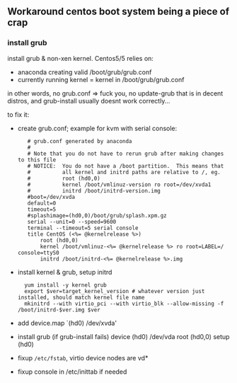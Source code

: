 ## Workaround centos boot system being a piece of crap

### install grub
install grub & non-xen kernel. Centos5/5 relies on:

* anaconda creating valid /boot/grub/grub.conf
* currently running kernel = kernel in /boot/grub/grub.conf

in other words, no grub.conf => fuck you, no update-grub that is in decent distros, and grub-install usually doesnt work correctly...

to fix it:

* create grub.conf; example for kvm with serial console:

         # grub.conf generated by anaconda
         #
         # Note that you do not have to rerun grub after making changes to this file
         # NOTICE:  You do not have a /boot partition.  This means that
         #          all kernel and initrd paths are relative to /, eg.
         #          root (hd0,0)
         #          kernel /boot/vmlinuz-version ro root=/dev/xvda1
         #          initrd /boot/initrd-version.img
         #boot=/dev/xvda
         default=0
         timeout=5
         #splashimage=(hd0,0)/boot/grub/splash.xpm.gz
         serial --unit=0 --speed=9600
         terminal --timeout=5 serial console
         title CentOS (<%= @kernelrelease %>)
             root (hd0,0)
             kernel /boot/vmlinuz-<%= @kernelrelease %> ro root=LABEL=/ console=ttyS0
             initrd /boot/initrd-<%= @kernelrelease %>.img

* install kernel & grub, setup initrd

        yum install -y kernel grub
        export $ver=target_kernel_version # whatever version just installed, should match kernel file name
        mkinitrd --with virtio_pci --with virtio_blk --allow-missing -f /boot/initrd-$ver.img $ver

* add device.map
          `(hd0)    /dev/xvda'

* install grub (if grub-install fails)
        device (hd0) /dev/vda
        root (hd0,0)
        setup (hd0)

* fixup `/etc/fstab`, virtio device nodes are vd*
* fixup console in /etc/inittab if needed
